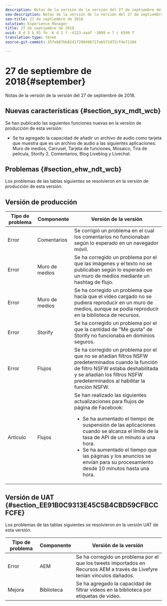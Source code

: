 ```yaml
---
description: Notas de la versión de la versión del 27 de septiembre de 2018.
seo-description: Notas de la versión de la versión del 27 de septiembre de 2018.
seo-title: 27 de septiembre de 2018
solution: Experience Manager
title: 27 de septiembre de 2018
uuid: 8 d 3 b 01 fe -6 d 1 f -4123-aaaf -3009 e 7 c 6599 f
translation-type: tm+mt
source-git-commit: 35feb87bb82d1f298496717a65f1972cf4e71104

---
```



# 27 de septiembre de 2018{#september}

Notas de la versión de la versión del 27 de septiembre de 2018.

## Nuevas características {#section_syx_mdt_wcb}

Se han publicado las siguientes funciones nuevas en la versión de producción de esta versión:

* Se ha agregado la capacidad de añadir un archivo de audio como tarjeta que muestra que es un archivo de audio a las siguientes aplicaciones: Muro de medios, Carrusel, Tarjeta de funciones, Mosaico, Tira de película, Storify 2, Comentarios, Blog Liveblog y Livechat.

## Problemas {#section_ehw_ndt_wcb}

Los problemas de las tablas siguientes se resolvieron en la versión de producción de esta versión.

## Versión de producción

| Tipo de problema | Componente | Versión de la versión |
|--- |--- |--- |
| Error | Comentarios | Se corrigió un problema en el cual los comentarios no funcionaban según lo esperado en un navegador móvil. |
| Error | Muro de medios | Se ha corregido un problema por el que las imágenes y el texto no se publicaban según lo esperado en un muro de medios mediante un hashtag de flujo. |
| Error | Muro de medios | Se ha corregido un problema que hacía que el vídeo cargado no se pudiera reproducir en un muro de medios, aunque se podía reproducir en la biblioteca de recursos. |
| Error | Storify | Se ha corregido un problema por el que la cantidad de "Me gusta" de Storify no funcionaba en dominios seguros. |
| Error | Flujos | Se ha corregido un problema por el que no se añadían filtros NSFW predeterminados cuando la función de filtro NSFW estaba deshabilitada y se añadían los filtros NSFW predeterminados al habilitar la función NSFW. |
| Artículo | Flujos | Se han realizado las siguientes actualizaciones para flujos de página de Facebook: </br><ul><li>Se ha aumentado el tiempo de suspensión de las aplicaciones cuando se alcanza el límite de la tasa de API de un minuto a una hora. </li><li>Se ha aumentado el tiempo que las páginas y los anuncios se envían para su procesamiento desde 10 minutos hasta una hora.</li></ul> |


## Versión de UAT {#section_EE91B0C9313E45C5B4CBD59CFBCCFCFE}

Los problemas de las tablas siguientes se resolvieron en la versión UAT de esta versión.

| **Tipo de problema** | **Componente** | **Versión de la versión** |
|---|---|---|
| Error | AEM | Se ha corregido un problema por el que los tweets importados en Recursos AEM a través de Livefyre tenían vínculos dañados. |
| Mejora | Biblioteca | Se ha agregado la capacidad de filtrar vídeos en la biblioteca por etiquetas de vídeo. |

